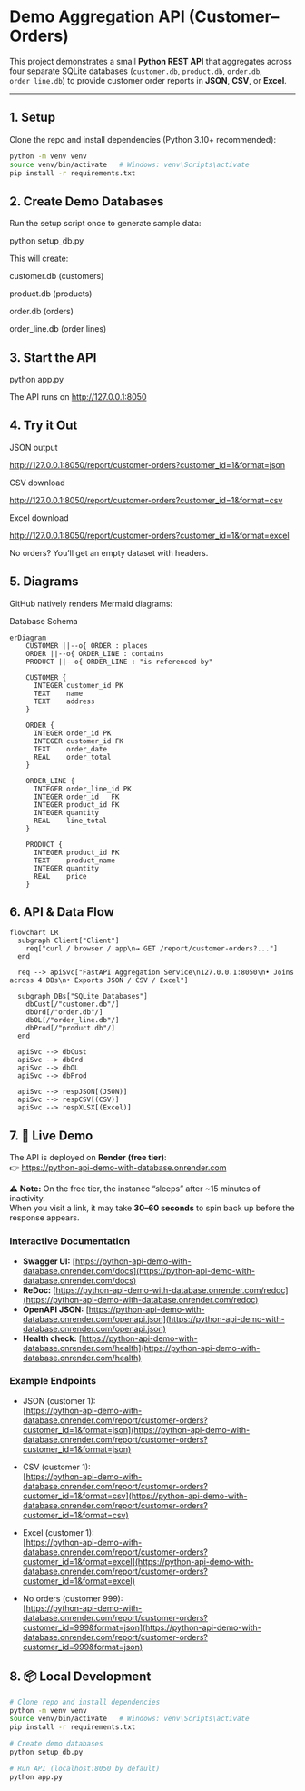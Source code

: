 # Demo Aggregation API (Customer–Orders)

This project demonstrates a small **Python REST API** that aggregates across
four separate SQLite databases (`customer.db`, `product.db`, `order.db`, `order_line.db`)
to provide customer order reports in **JSON**, **CSV**, or **Excel**.

---

## 1. Setup

Clone the repo and install dependencies (Python 3.10+ recommended):

```bash
python -m venv venv
source venv/bin/activate   # Windows: venv\Scripts\activate
pip install -r requirements.txt
```

## 2. Create Demo Databases

Run the setup script once to generate sample data:

python setup_db.py


This will create:

customer.db (customers)

product.db (products)

order.db (orders)

order_line.db (order lines)

## 3. Start the API
python app.py


The API runs on http://127.0.0.1:8050

## 4. Try it Out

JSON output

http://127.0.0.1:8050/report/customer-orders?customer_id=1&format=json


CSV download

http://127.0.0.1:8050/report/customer-orders?customer_id=1&format=csv


Excel download

http://127.0.0.1:8050/report/customer-orders?customer_id=1&format=excel


No orders? You’ll get an empty dataset with headers.

## 5. Diagrams

GitHub natively renders Mermaid diagrams:

Database Schema
```mermaid
erDiagram
    CUSTOMER ||--o{ ORDER : places
    ORDER ||--o{ ORDER_LINE : contains
    PRODUCT ||--o{ ORDER_LINE : "is referenced by"

    CUSTOMER {
      INTEGER customer_id PK
      TEXT    name
      TEXT    address
    }

    ORDER {
      INTEGER order_id PK
      INTEGER customer_id FK
      TEXT    order_date
      REAL    order_total
    }

    ORDER_LINE {
      INTEGER order_line_id PK
      INTEGER order_id   FK
      INTEGER product_id FK
      INTEGER quantity
      REAL    line_total
    }

    PRODUCT {
      INTEGER product_id PK
      TEXT    product_name
      INTEGER quantity
      REAL    price
    }
```

## 6. API & Data Flow

```mermaid
flowchart LR
  subgraph Client["Client"]
    req["curl / browser / app\n→ GET /report/customer-orders?..."]
  end

  req --> apiSvc["FastAPI Aggregation Service\n127.0.0.1:8050\n• Joins across 4 DBs\n• Exports JSON / CSV / Excel"]

  subgraph DBs["SQLite Databases"]
    dbCust[/"customer.db"/]
    dbOrd[/"order.db"/]
    dbOL[/"order_line.db"/]
    dbProd[/"product.db"/]
  end

  apiSvc --> dbCust
  apiSvc --> dbOrd
  apiSvc --> dbOL
  apiSvc --> dbProd

  apiSvc --> respJSON[(JSON)]
  apiSvc --> respCSV[(CSV)]
  apiSvc --> respXLSX[(Excel)]
```

## 7. 🚀 Live Demo

The API is deployed on **Render (free tier)**:  
👉 https://python-api-demo-with-database.onrender.com

⚠️ **Note:** On the free tier, the instance “sleeps” after ~15 minutes of inactivity.  
When you visit a link, it may take **30–60 seconds** to spin back up before the response appears.

### Interactive Documentation
- **Swagger UI:** [https://python-api-demo-with-database.onrender.com/docs](https://python-api-demo-with-database.onrender.com/docs)  
- **ReDoc:** [https://python-api-demo-with-database.onrender.com/redoc](https://python-api-demo-with-database.onrender.com/redoc)  
- **OpenAPI JSON:** [https://python-api-demo-with-database.onrender.com/openapi.json](https://python-api-demo-with-database.onrender.com/openapi.json)  
- **Health check:** [https://python-api-demo-with-database.onrender.com/health](https://python-api-demo-with-database.onrender.com/health)  

### Example Endpoints
- JSON (customer 1):  
  [https://python-api-demo-with-database.onrender.com/report/customer-orders?customer_id=1&format=json](https://python-api-demo-with-database.onrender.com/report/customer-orders?customer_id=1&format=json)

- CSV (customer 1):  
  [https://python-api-demo-with-database.onrender.com/report/customer-orders?customer_id=1&format=csv](https://python-api-demo-with-database.onrender.com/report/customer-orders?customer_id=1&format=csv)

- Excel (customer 1):  
  [https://python-api-demo-with-database.onrender.com/report/customer-orders?customer_id=1&format=excel](https://python-api-demo-with-database.onrender.com/report/customer-orders?customer_id=1&format=excel)

- No orders (customer 999):  
  [https://python-api-demo-with-database.onrender.com/report/customer-orders?customer_id=999&format=json](https://python-api-demo-with-database.onrender.com/report/customer-orders?customer_id=999&format=json)

## 8. 📦 Local Development

```bash
# Clone repo and install dependencies
python -m venv venv
source venv/bin/activate   # Windows: venv\Scripts\activate
pip install -r requirements.txt

# Create demo databases
python setup_db.py

# Run API (localhost:8050 by default)
python app.py
